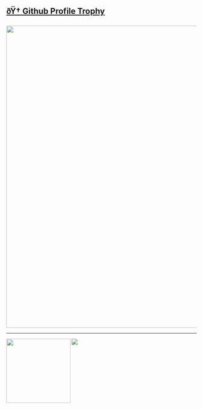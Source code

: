 <a href="https://github.com/Leo-Xd1/github-profile-trophy"><h2>ðŸ† Github Profile Trophy</h2></a>
<a href="https://github.com/Leo-Xd1/github-profile-trophy">
  <img width=800 src="https://github-profile-trophy.vercel.app/?username=Leo-Xd1&column=9&theme=gruvbox&no-frame=true"/>
</a>


---

<div>
  <img height="170" align="left" src="https://github-readme-stats.vercel.app/api?username=Leo-Xd1&count_private=true&include_all_commits=true" />
  <img src="https://github-readme-stats.vercel.app/api/top-langs/?username=Leo-Xd1&layout=compact" />
</div>
